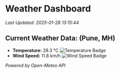 
# Weather Dashboard

_Last Updated: 2025-01-28 13:15:44_

## Current Weather Data: (Pune, MH)
- **Temperature:** 28.3 °C ![Temperature Badge](https://img.shields.io/badge/Temperature-Medium%20Temp-green)
- **Wind Speed:** 11.8 km/h ![Wind Speed Badge](https://img.shields.io/badge/Wind%20Speed-Low%20Wind-blue)

*Powered by Open-Meteo API*
